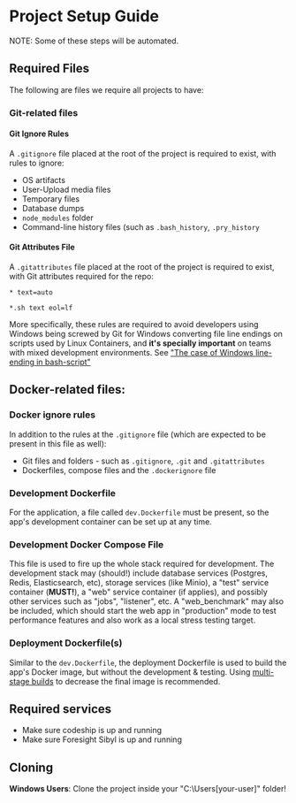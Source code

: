 # Project Setup Guide

NOTE: Some of these steps will be automated.

## Required Files

The following are files we require all projects to have:

### Git-related files

#### Git Ignore Rules

A `.gitignore` file placed at the root of the project is required to exist, with rules to ignore:

* OS artifacts
* User-Upload media files
* Temporary files
* Database dumps
* `node_modules` folder
* Command-line history files (such as `.bash_history`, `.pry_history`

#### Git Attributes File

A `.gitattributes` file placed at the root of the project is required to exist, with Git attributes
required for the repo:

```
* text=auto

*.sh text eol=lf
```

More specifically, these rules are required to avoid developers using Windows being screwed
by Git for Windows converting file line endings on scripts used by Linux Containers, and **it's specially
important** on teams with mixed development environments. See
["The case of Windows line-ending in bash-script"](https://techblog.dorogin.com/case-of-windows-line-ending-in-bash-script-7236f056abe)

## Docker-related files:

### Docker ignore rules

In addition to the rules at the `.gitignore` file (which are expected to be present in this file as well):

* Git files and folders - such as `.gitignore`, `.git` and `.gitattributes` 
* Dockerfiles, compose files and the `.dockerignore` file

### Development Dockerfile

For the application, a file called `dev.Dockerfile` must be present, so the 
app's development container can be set up at any time.

### Development Docker Compose File

This file is used to fire up the whole stack required for development. The development stack may (should!)
include database services (Postgres, Redis, Elasticsearch, etc), storage services (like Minio), a "test"
service container (**MUST!**), a "web" service container (if applies), and possibly other services such as "jobs",
"listener", etc. A "web_benchmark" may also be included, which should start the web app in "production" mode to
test performance features and also work as a local stress testing target.

### Deployment Dockerfile(s)

Similar to the `dev.Dockerfile`, the deployment Dockerfile is used to build the app's Docker image,
but without the development & testing. Using [multi-stage builds](https://docs.docker.com/develop/develop-images/multistage-build/)
to decrease the final image is recommended.

## Required services

* Make sure codeship is up and running
* Make sure Foresight Sibyl is up and running

## Cloning

**Windows Users**: Clone the project inside your "C:\\Users\[your-user]" folder!
